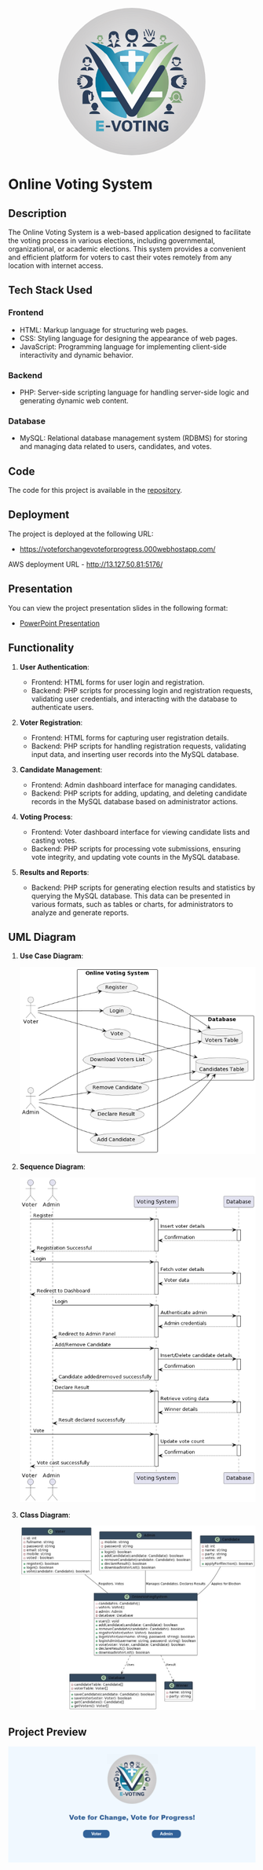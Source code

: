 <p align="center">
  <img src="Logo.png" alt="Logo" height="300px" style="border-radius: 50%; overflow: hidden; object-fit: cover;">
</p>

# Online Voting System

## Description

The Online Voting System is a web-based application designed to facilitate the voting process in various elections, including governmental, organizational, or academic elections. This system provides a convenient and efficient platform for voters to cast their votes remotely from any location with internet access.

## Tech Stack Used

### Frontend
- HTML: Markup language for structuring web pages.
- CSS: Styling language for designing the appearance of web pages.
- JavaScript: Programming language for implementing client-side interactivity and dynamic behavior.

### Backend
- PHP: Server-side scripting language for handling server-side logic and generating dynamic web content.

### Database
- MySQL: Relational database management system (RDBMS) for storing and managing data related to users, candidates, and votes.

## Code

The code for this project is available in the [repository](https://github.com/Rohit27305/E-Voting).

## Deployment

The project is deployed at the following URL:
- https://voteforchangevoteforprogress.000webhostapp.com/

AWS deployment URL - http://13.127.50.81:5176/

## Presentation

You can view the project presentation slides in the following format:
- [PowerPoint Presentation](E_voting.pptx)

## Functionality

1. **User Authentication**:
   - Frontend: HTML forms for user login and registration.
   - Backend: PHP scripts for processing login and registration requests, validating user credentials, and interacting with the database to authenticate users.

2. **Voter Registration**:
   - Frontend: HTML forms for capturing user registration details.
   - Backend: PHP scripts for handling registration requests, validating input data, and inserting user records into the MySQL database.

3. **Candidate Management**:
   - Frontend: Admin dashboard interface for managing candidates.
   - Backend: PHP scripts for adding, updating, and deleting candidate records in the MySQL database based on administrator actions.

4. **Voting Process**:
   - Frontend: Voter dashboard interface for viewing candidate lists and casting votes.
   - Backend: PHP scripts for processing vote submissions, ensuring vote integrity, and updating vote counts in the MySQL database.

5. **Results and Reports**:
   - Backend: PHP scripts for generating election results and statistics by querying the MySQL database. This data can be presented in various formats, such as tables or charts, for administrators to analyze and generate reports.

## UML Diagram

1. **Use Case Diagram**:
   
   <img src="UCD.png" alt="preview">
3. **Sequence Diagram**:
   
   <img src="SD.png" alt="preview">
5. **Class Diagram**:
   
   <img src="CD.jpg" alt="preview">

## Project Preview
<img src="Screenshot 2024-04-08 172039.png" alt="preview">

